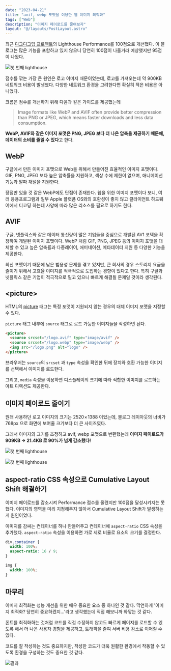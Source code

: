 ```yaml
---
date: "2023-04-21"
title: "avif, webp 포맷을 이용한 웹 이미지 최적화"
tags: ["Web"]
description: "이미지 페이로드를 줄여보자"
layout: "@/layouts/PostLayout.astro"
---
```


최근 <a href="/devcourse-final-project-retrospect" target="_blank">디그디그딥 프로젝트</a>의 Lighthouse Performance를 100점으로 개선했다. 이 블로그는 많은 기능을 포함하고 있지 않으니 당연히 100점이 나올거라 예상했지만 95점이 나왔다.

![첫 번째 lighthouse](./first-lighthouse.png)

점수를 깎는 가장 큰 원인은 로고 이미지 때문이었는데, 로고를 가져오는데 약 900KB 네트워크 비용이 발생했다. 다양한 네트워크 환경을 고려한다면 확실히 적은 비용은 아니었다.

크롬은 점수를 개선하기 위해 다음과 같은 가이드를 제공했는데

> Image formats like WebP and AVIF often provide better compression than PNG or JPEG, which means faster downloads and less data consumption.

**WebP, AVIF와 같은 이미지 포맷은 PNG, JPEG 보다 더 나은 압축을 제공하기 때문에, 데이터의 소비를 줄일 수 있다**고 한다.

## WebP

구글에서 만든 이미지 포맷으로 Web을 위해서 만들어진 효율적인 이미지 포맷이다. GIF, PNG, JPEG 보다 높은 압축률을 지원하고, 색상 수에 제한이 없으며, 애니메이션 기능과 알파 채널을 지원한다.

장점만 있을 것 같은 WebP에도 단점이 존재한다. 웹을 위한 이미지 포맷이다 보니, 여러 응용프로그램과 일부 Apple 플랫폼 OS와의 호환성이 좋지 않고 클라이언트 하드웨어에서 디코딩 하는데 사양에 따라 많은 리소스를 필요로 하기도 한다.

## AVIF

구글, 넷플릭스와 같은 데이터 통신량이 많은 기업들을 중심으로 개발된 AV1 코덱을 확장하여 개발된 이미지 포맷이다. WebP 처럼 GIF, PNG, JPEG 등의 이미지 포맷을 대체할 수 있고 높은 압축률과 다중레이어, 애미네이션, 메타데이터 지원 등 다양한 기능을 제공한다.

최신 포맷이기 때문에 낮은 범용성 문제를 겪고 있지만, 큰 회사의 경우 스토리지 요금을 줄이기 위해서 고효율 이미지를 적극적으로 도입하는 경향이 있다고 한다. 특히 구글과 넷플릭스 같은 기업이 적극적으로 밀고 있으니 빠르게 해결될 문제일 것이라 생각된다.

## \<picture\>

HTML의 [picture](https://developer.mozilla.org/en-US/docs/Web/HTML/Element/picture) 태그는 특정 포맷이 지원되지 않는 경우의 대체 이미지 포맷을 지정할 수 있다.

`picture` 태그 내부에 `source` 태그로 로드 가능한 이미지들을 작성하면 된다.

```html
<picture>
  <source srcset="/logo.avif" type="image/avif" />
  <source srcset="/logo.webp" type="image/webp" />
  <img src="/logo.png" alt="logo" />
</picture>
```

브라우저는 `source`의 `srcset` 과 `type` 속성을 확인한 뒤에 장치와 호환 가능한 이미지를 선택해서 이미지를 로드한다.

그리고, `media` 속성을 이용하면 디스플레이의 크기에 따라 적합한 이미지를 로드하는 아트 디렉션도 제공한다.

## 이미지 페이로드 줄이기

원래 사용하던 로고 이미지의 크기는 2520 × 1388 이었는데, 블로그 레이아웃의 너비가 768px 으로 화면에 보여줄 크기보다 더 큰 사이즈였다.

그래서 이미지의 크기를 조정하고 avif, webp 포맷으로 변환했는데 **이미지 페이로드가 909KB -> 21.4KB 로 90%가 넘게 감소했다!**

<div className="flex">

![첫 번째 lighthouse](./prev-payload.png)

![첫 번째 lighthouse](./new-payload.png)

</div>

## aspect-ratio CSS 속성으로 Cumulative Layout Shift 해결하기

이미지 페이로드를 감소시켜 Performance 점수를 올렸지만 100점을 달성시키지는 못했다. 이미지의 영역을 미리 지정해주지 않아서 Cumulative Layout Shift가 발생하는게 원인이었다.

이미지를 감싸는 컨테이너를 하나 만들어주고 컨테이너에 `aspect-ratio` CSS 속성을 추가했다. `aspect-ratio` 속성을 이용하면 가로 세로 비율로 요소의 크기를 결정한다.

```css
div.container {
  width: 100%;
  aspect-ratio: 16 / 9;
}

img {
  width: 100%;
}
```

## 마무리

이미지 최적화는 성능 개선을 위한 매우 중요한 요소 중 하나인 것 같다. 막연하게 '이미지 최적화? 당연히 중요하겠지...'라고 생각했는데 직접 해보니까 와닿는 것 같다.

폰트를 최적화하는 것처럼 코드를 직접 수정하지 않고도 빠르게 페이지를 로드할 수 있도록 해서 더 나은 사용자 경험을 제공하고, 트래픽을 줄여 서버 비용 감소로 이어질 수 있다.

코드를 잘 작성하는 것도 중요하지만, 작성한 코드가 더욱 원활한 환경에서 작동할 수 있도록 환경을 구성하는 것도 중요한 것 같다.

![결과](./result.png)
